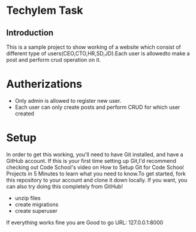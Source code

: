 <h1>Techylem Task</h1>

<h2>Introduction</h2>

<p>This is a sample project to show working of a website which consist of different type of users(CEO,CTO,HR,SD,JD).Each user is allowedto make a post and perform crud operation on it.</p>

  <h1>Autherizations</h1>
  <ul>
<li>Only admin is allowed to register new user.</li>
<li>Each user can only create posts and perform CRUD for which user created</li>
  </ul>
<h1>Setup</h1>
  <p>
In order to get this working, you'll need to have Git installed, and have a GitHub account. If this is your first time setting up Git,I'd recommend checking out Code School's video on How to Setup Git for Code School Projects in 5 Minutes to learn what you need to know.To get started, fork this repository to your account and clone it down locally. If you want, you can also try doing this completely from GitHub!
</p>
  <ul>
<li>unzip files</li>
<li>create migrations</li>
<li>create superuser</li>
    </ul>
If everything works fine you are Good to go 
URL: 127.0.0.1:8000

